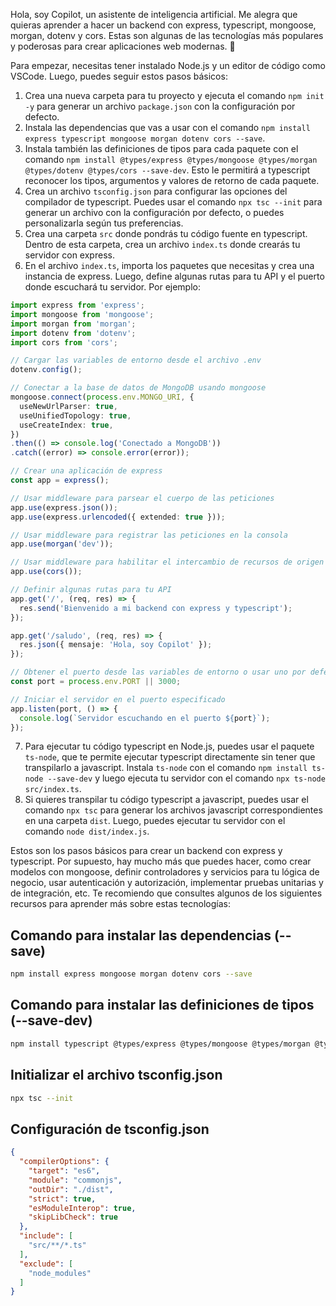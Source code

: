 Hola, soy Copilot, un asistente de inteligencia artificial. Me alegra que quieras aprender a hacer un backend con express, typescript, mongoose, morgan, dotenv y cors. Estas son algunas de las tecnologías más populares y poderosas para crear aplicaciones web modernas. 🚀

Para empezar, necesitas tener instalado Node.js y un editor de código como VSCode. Luego, puedes seguir estos pasos básicos:

1. Crea una nueva carpeta para tu proyecto y ejecuta el comando `npm init -y` para generar un archivo `package.json` con la configuración por defecto.
2. Instala las dependencias que vas a usar con el comando `npm install express typescript mongoose morgan dotenv cors --save`.
3. Instala también las definiciones de tipos para cada paquete con el comando `npm install @types/express @types/mongoose @types/morgan @types/dotenv @types/cors --save-dev`. Esto le permitirá a typescript reconocer los tipos, argumentos y valores de retorno de cada paquete.
4. Crea un archivo `tsconfig.json` para configurar las opciones del compilador de typescript. Puedes usar el comando `npx tsc --init` para generar un archivo con la configuración por defecto, o puedes personalizarla según tus preferencias.
5. Crea una carpeta `src` donde pondrás tu código fuente en typescript. Dentro de esta carpeta, crea un archivo `index.ts` donde crearás tu servidor con express.
6. En el archivo `index.ts`, importa los paquetes que necesitas y crea una instancia de express. Luego, define algunas rutas para tu API y el puerto donde escuchará tu servidor. Por ejemplo:

```typescript
import express from 'express';
import mongoose from 'mongoose';
import morgan from 'morgan';
import dotenv from 'dotenv';
import cors from 'cors';

// Cargar las variables de entorno desde el archivo .env
dotenv.config();

// Conectar a la base de datos de MongoDB usando mongoose
mongoose.connect(process.env.MONGO_URI, {
  useNewUrlParser: true,
  useUnifiedTopology: true,
  useCreateIndex: true,
})
.then(() => console.log('Conectado a MongoDB'))
.catch((error) => console.error(error));

// Crear una aplicación de express
const app = express();

// Usar middleware para parsear el cuerpo de las peticiones
app.use(express.json());
app.use(express.urlencoded({ extended: true }));

// Usar middleware para registrar las peticiones en la consola
app.use(morgan('dev'));

// Usar middleware para habilitar el intercambio de recursos de origen cruzado (CORS)
app.use(cors());

// Definir algunas rutas para tu API
app.get('/', (req, res) => {
  res.send('Bienvenido a mi backend con express y typescript');
});

app.get('/saludo', (req, res) => {
  res.json({ mensaje: 'Hola, soy Copilot' });
});

// Obtener el puerto desde las variables de entorno o usar uno por defecto
const port = process.env.PORT || 3000;

// Iniciar el servidor en el puerto especificado
app.listen(port, () => {
  console.log(`Servidor escuchando en el puerto ${port}`);
});
```

7. Para ejecutar tu código typescript en Node.js, puedes usar el paquete `ts-node`, que te permite ejecutar typescript directamente sin tener que transpilarlo a javascript. Instala `ts-node` con el comando `npm install ts-node --save-dev` y luego ejecuta tu servidor con el comando `npx ts-node src/index.ts`.
8. Si quieres transpilar tu código typescript a javascript, puedes usar el comando `npx tsc` para generar los archivos javascript correspondientes en una carpeta `dist`. Luego, puedes ejecutar tu servidor con el comando `node dist/index.js`.

Estos son los pasos básicos para crear un backend con express y typescript. Por supuesto, hay mucho más que puedes hacer, como crear modelos con mongoose, definir controladores y servicios para tu lógica de negocio, usar autenticación y autorización, implementar pruebas unitarias y de integración, etc. Te recomiendo que consultes algunos de los siguientes recursos para aprender más sobre estas tecnologías:

## Comando para instalar las dependencias (--save)
```bash
npm install express mongoose morgan dotenv cors --save
```

## Comando para instalar las definiciones de tipos (--save-dev)
```bash
npm install typescript @types/express @types/mongoose @types/morgan @types/dotenv @types/cors @types/node ts-node-dev --save-dev
```

## Initializar el archivo tsconfig.json
```bash
npx tsc --init
```

## Configuración de tsconfig.json
```json
{
  "compilerOptions": {
    "target": "es6",
    "module": "commonjs",
    "outDir": "./dist",
    "strict": true,
    "esModuleInterop": true,
    "skipLibCheck": true
  },
  "include": [
    "src/**/*.ts"
  ],
  "exclude": [
    "node_modules"
  ]
}
```